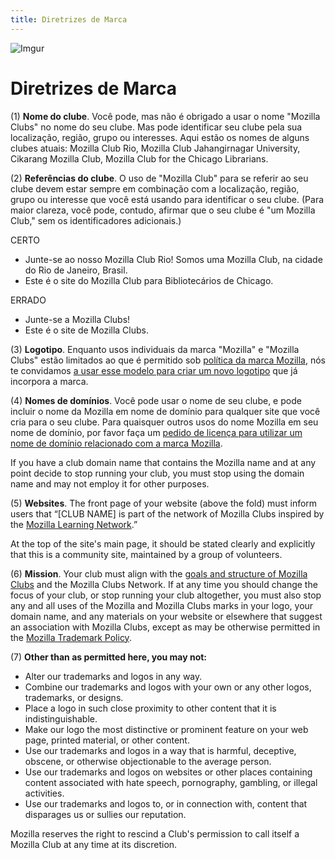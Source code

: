 ```yaml
---
title: Diretrizes de Marca
---
```

![Imgur](http://i.imgur.com/LWGqCAS.png?1)

# Diretrizes de Marca

(1) **Nome do clube**. Você pode, mas não é obrigado a usar o nome "Mozilla Clubs" no nome do seu clube. Mas pode identificar seu clube pela sua localização, região, grupo ou interesses. Aqui estão os nomes de alguns clubes atuais: Mozilla Club Rio, Mozilla Club Jahangirnagar University, Cikarang Mozilla Club, Mozilla Club for the Chicago Librarians.

(2) **Referências do clube**. O uso de "Mozilla Club" para se referir ao seu clube devem estar sempre em combinação com a localização, região, grupo ou interesse que você está usando para identificar o seu clube. (Para maior clareza, você pode, contudo, afirmar que o seu clube é "um Mozilla Club," sem os identificadores adicionais.)

CERTO
- Junte-se ao nosso Mozilla Club Rio! Somos uma Mozilla Club, na cidade do Rio de Janeiro, Brasil.
- Este é o site do Mozilla Club para Bibliotecários de Chicago.

ERRADO
- Junte-se a Mozilla Clubs!
- Este é o site de Mozilla Clubs.

(3) **Logotipo**. Enquanto usos individuais da marca "Mozilla" e "Mozilla Clubs" estão limitados ao que é permitido sob [política da marca Mozilla](https://www.mozilla.org/en-US/foundation/trademarks/policy/), nós te convidamos [a usar esse modelo para criar um novo logotipo](https://sabby.makes.org/thimble/NzYxNzkwOTc2/mozilla-clubs-wordmark) que já incorpora a marca.

(4) **Nomes de domínios**. Você pode usar o nome de seu clube, e pode incluir o nome da Mozilla em nome de domínio para qualquer site que você cria para o seu clube. Para quaisquer outros usos do nome Mozilla em seu nome de domínio, por favor faça um [pedido de licença para utilizar um nome de domínio relacionado com a marca Mozilla](http://static.mozilla.com/foundation/documents/domain-name-license.pdf).

If you have a club domain name that contains the Mozilla name and at any point decide to stop running your club, you must stop using the domain name and may not employ it for other purposes.

(5) **Websites**. The front page of your website (above the fold) must inform users that “[CLUB NAME] is part of the network of Mozilla Clubs inspired by the [Mozilla Learning Network](https://teach.mozilla.org/).”

At the top of the site's main page, it should be stated clearly and explicitly that this is a community site, maintained by a group of volunteers.

(6) **Mission**. Your club must align with the [goals and structure of Mozilla Clubs](http://mozilla.github.io/learning-networks/clubs/) and the Mozilla Clubs Network. If at any time you should change the focus of your club, or stop running your club altogether, you must also stop any and all uses of the Mozilla and Mozilla Clubs marks in your logo, your domain name, and any materials on your website or elsewhere that suggest an association with Mozilla Clubs, except as may be otherwise permitted in the [Mozilla Trademark Policy](https://www.mozilla.org/en-US/foundation/trademarks/policy/).

(7) **Other than as permitted here, you may not:**
* Alter our trademarks and logos in any way.
* Combine our trademarks and logos with your own or any other logos, trademarks, or designs.
* Place a logo in such close proximity to other content that it is indistinguishable.
* Make our logo the most distinctive or prominent feature on your web page, printed material, or other content.
* Use our trademarks and logos in a way that is harmful, deceptive, obscene, or otherwise objectionable to the average person.
* Use our trademarks and logos on websites or other places containing content associated with hate speech, pornography, gambling, or illegal activities.
* Use our trademarks and logos to, or in connection with, content that disparages us or sullies our reputation.

Mozilla reserves the right to rescind a Club's permission to call itself a Mozilla Club at any time at its discretion.
